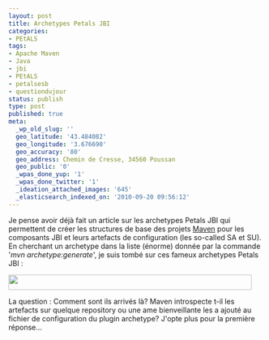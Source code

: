 ```yaml
---
layout: post
title: Archetypes Petals JBI
categories:
- PEtALS
tags:
- Apache Maven
- Java
- jbi
- PEtALS
- petalsesb
- questiondujour
status: publish
type: post
published: true
meta:
  _wp_old_slug: ''
  geo_latitude: '43.484082'
  geo_longitude: '3.676690'
  geo_accuracy: '80'
  geo_address: Chemin de Cresse, 34560 Poussan
  geo_public: '0'
  _wpas_done_yup: '1'
  _wpas_done_twitter: '1'
  _ideation_attached_images: '645'
  _elasticsearch_indexed_on: '2010-09-20 09:56:12'
---
```

Je pense avoir déjà fait un article sur les archetypes Petals JBI qui permettent de créer les structures de base des projets <a class="zem_slink" title="Apache Maven" rel="homepage" href="http://maven.apache.org">Maven</a> pour les composants JBI et leurs artefacts de configuration (les so-called SA et SU). En cherchant un archetype dans la liste (énorme) donnée par la commande '<em>mvn archetype:generate</em>', je suis tombé sur ces fameux archetypes Petals JBI :

<a href="http://chamerling.files.wordpress.com/2010/09/capture-d_ecran-2010-09-20-a-11-46-40.png"><img class="aligncenter size-full wp-image-645" title="Capture d’écran 2010-09-20 à 11.46.40" src="http://chamerling.files.wordpress.com/2010/09/capture-d_ecran-2010-09-20-a-11-46-40.png" alt="" width="480" height="30" /></a>

La question : Comment sont ils arrivés là? Maven introspecte t-il les artefacts sur quelque repository ou une ame bienveillante les a ajouté au fichier de configuration du plugin archetype? J'opte plus pour la première réponse...
